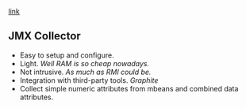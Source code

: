 [link](https://github.com/arozhkov/jimi-robot)

## JMX Collector

* Easy to setup and configure.
* Light. _Well RAM is so cheap nowadays._
* Not intrusive. _As much as RMI could be._
* Integration with third-party tools. _Graphite_
* Collect simple numeric attributes from mbeans and combined data attributes.
